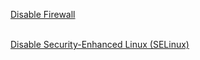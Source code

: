 
<a href=https://github.com/sarma1807/CentOS-7/wiki/Disable-Firewall> Disable Firewall </a> <br><br>

<a href=https://github.com/sarma1807/CentOS-7/wiki/Disable-Security-Enhanced-Linux> Disable Security-Enhanced Linux (SELinux) </a> <br><br>
